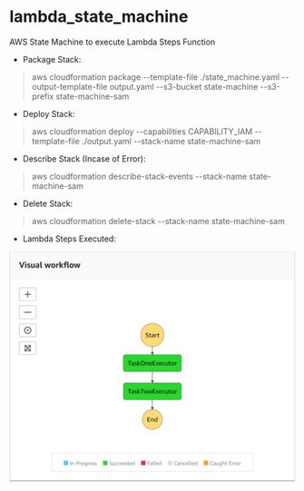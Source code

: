 # lambda_state_machine
AWS State Machine to execute Lambda Steps Function


* Package Stack:
> aws cloudformation package --template-file ./state_machine.yaml --output-template-file output.yaml --s3-bucket state-machine --s3-prefix state-machine-sam


* Deploy Stack:
> aws cloudformation deploy --capabilities CAPABILITY_IAM --template-file ./output.yaml --stack-name state-machine-sam

* Describe Stack (Incase of Error):
> aws cloudformation describe-stack-events --stack-name state-machine-sam

* Delete Stack:
> aws cloudformation delete-stack --stack-name state-machine-sam


* Lambda Steps Executed:

![alt text](https://raw.githubusercontent.com/javabrown/lambda_state_machine/master/img.JPG)
